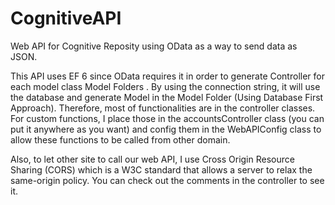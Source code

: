 # CognitiveAPI
Web API for Cognitive Reposity using OData as a way to send data as JSON.

This API uses EF 6 since OData requires it in order to generate Controller for each model class Model Folders . By using the connection string, it will use the database and generate Model in the Model Folder (Using Database First Approach). Therefore, most of functionalities are in the controller classes. For custom functions, I place those in the accountsController class (you can put it anywhere as you want) and config them in the WebAPIConfig class to allow these functions to be called from other domain.

Also, to let other site to call our web API, I use Cross Origin Resource Sharing (CORS) which is a W3C standard that allows a server to relax the same-origin policy. You can check out the comments in the controller to see it.



